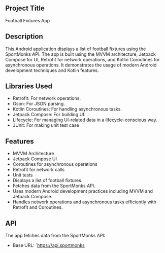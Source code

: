 
## Project Title
Football Fixtures App

## Description
This Android application displays a list of football fixtures using the SportMonks API. The app is built using the MVVM architecture, Jetpack Compose for UI, 
Retrofit for network operations, and Kotlin Coroutines for asynchronous operations. It demonstrates the usage of modern Android development techniques and Kotlin features.


## Libraries Used

- Retrofit: For network operations.
- Gson: For JSON parsing.
- Kotlin Coroutines: For handling asynchronous tasks.
- Jetpack Compose: For building UI.
- Lifecycle: For managing UI-related data in a lifecycle-conscious way.
- JUnit: For making unit test case

## Features

- MVVM Architecture
- Jetpack Compose UI
- Coroutines for asynchronous operations
- Retrofit for network calls
- Unit tests
- Displays a list of football fixtures.
- Fetches data from the SportMonks API.
- Uses modern Android development practices including MVVM and Jetpack Compose.
- Handles network operations and asynchronous tasks efficiently with Retrofit and Coroutines.

## API

The app fetches data from the SportMonks API:

- Base URL: `https://api.sportmonks
